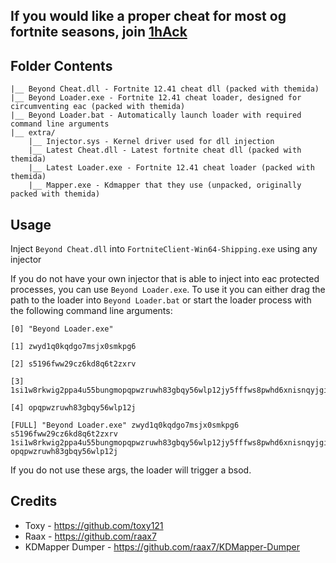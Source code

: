 ## If you would like a proper cheat for most og fortnite seasons, join [1hAck](https://discord.gg/1hack)

## Folder Contents
```
|__ Beyond Cheat.dll - Fortnite 12.41 cheat dll (packed with themida)
|__ Beyond Loader.exe - Fortnite 12.41 cheat loader, designed for circumventing eac (packed with themida)
|__ Beyond Loader.bat - Automatically launch loader with required command line arguments
|__ extra/
    |__ Injector.sys - Kernel driver used for dll injection
    |__ Latest Cheat.dll - Latest fortnite cheat dll (packed with themida)
    |__ Latest Loader.exe - Fortnite 12.41 cheat loader (packed with themida)
    |__ Mapper.exe - Kdmapper that they use (unpacked, originally packed with themida)
```

## Usage
Inject `Beyond Cheat.dll` into `FortniteClient-Win64-Shipping.exe` using any injector<br>

If you do not have your own injector that is able to inject into eac protected processes, you can use `Beyond Loader.exe`. To use it you can either drag the path to the loader into `Beyond Loader.bat` or start the loader process with the following command line arguments:
```
[0] "Beyond Loader.exe"
 
[1] zwyd1q0kqdgo7msjx0smkpg6
 
[2] s5196fww29cz6kd8q6t2zxrv
 
[3] 1si1w8rkwig2ppa4u55bungmopqpwzruwh83gbqy56wlp12jy5fffws8pwhd6xnisnqyjgiu
 
[4] opqpwzruwh83gbqy56wlp12j
 
[FULL] "Beyond Loader.exe" zwyd1q0kqdgo7msjx0smkpg6 s5196fww29cz6kd8q6t2zxrv 1si1w8rkwig2ppa4u55bungmopqpwzruwh83gbqy56wlp12jy5fffws8pwhd6xnisnqyjgiu opqpwzruwh83gbqy56wlp12j
```
If you do not use these args, the loader will trigger a bsod.

## Credits
- Toxy - https://github.com/toxy121
- Raax - https://github.com/raax7
- KDMapper Dumper - https://github.com/raax7/KDMapper-Dumper
